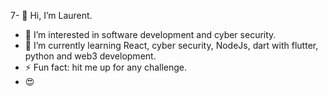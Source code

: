 7- 👋 Hi, I’m Laurent.
- 👀 I’m interested in software development and cyber security.
- 🌱 I’m currently learning React, cyber security, NodeJs, dart with flutter, python and web3 development.
- ⚡ Fun fact: hit me up for any challenge.
- 😍 
